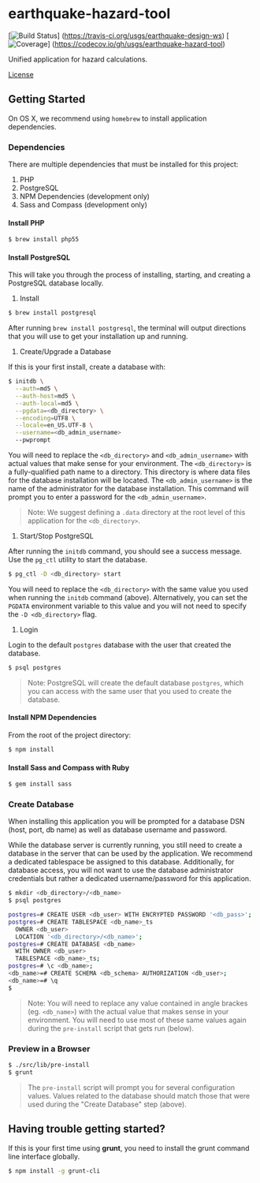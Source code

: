 earthquake-hazard-tool
==============
[![Build Status](https://travis-ci.org/usgs/earthquake-design-ws.svg?branch=master)]
(https://travis-ci.org/usgs/earthquake-design-ws)
[![Coverage](https://codecov.io/gh/usgs/earthquake-hazard-tool/branch/master/graph/badge.svg)]
(https://codecov.io/gh/usgs/earthquake-hazard-tool)

Unified application for hazard calculations.

[License](License.md)

## Getting Started
On OS X, we recommend using `homebrew` to install application dependencies.

### Dependencies
There are multiple dependencies that must be installed for this project:

1. PHP
1. PostgreSQL
1. NPM Dependencies (development only)
1. Sass and Compass (development only)

#### Install PHP
```bash
$ brew install php55
```

#### Install PostgreSQL
This will take you through the process of installing, starting, and creating a
PostgreSQL database locally.

1. Install

  ```bash
  $ brew install postgresql
  ```
  After running `brew install postgresql`, the terminal will output directions
  that you will use to get your installation up and running.

1. Create/Upgrade a Database

  If this is your first install, create a database with:
  ```bash
  $ initdb \
    --auth=md5 \
    --auth-host=md5 \
    --auth-local=md5 \
    --pgdata=<db_directory> \
    --encoding=UTF8 \
    --locale=en_US.UTF-8 \
    --username=<db_admin_username>
    --pwprompt
  ```
  You will need to replace the `<db_directory>` and `<db_admin_username>` with
  actual values that make sense for your environment. The `<db_directory>` is
  a fully-qualified path name to a directory. This directory is where data
  files for the database installation will be located. The
  `<db_admin_username>` is the name of the administrator for the database
  installation. This command will prompt you to enter a password for the
  `<db_admin_username>`.

  > Note: We suggest defining a `.data` directory at the root level of this
  > application for the `<db_directory>`.

1. Start/Stop PostgreSQL

  After running the `initdb` command, you should see a success message. Use the
  `pg_ctl` utility to start the database.

  ```bash
  $ pg_ctl -D <db_directory> start
  ```

  You will need to replace the `<db_directory>` with the same value you used
  when running the `initdb` command (above). Alternatively, you can set the
  `PGDATA` environment variable to this value and you will not need to specify
  the `-D <db_directory>` flag.

1. Login

  Login to the default `postgres` database with the user that created the
  database.

  ```bash
  $ psql postgres
  ```

  > Note: PostgreSQL will create the default database `postgres`, which  you
  > can access with the same user that you used to create the database.


#### Install NPM Dependencies

From the root of the project directory:

```bash
$ npm install
```

#### Install Sass and Compass with Ruby

```bash
$ gem install sass
```

### Create Database

When installing this application you will be prompted for a database DSN (host,
port, db name) as well as database username and password.

While the database server is currently running, you still need to create a
database in the server that can be used by the application. We recommend a
dedicated tablespace be assigned to this database. Additionally, for database
access, you will not want to use the database administrator credentials but
rather a dedicated username/password for this application.

```bash
$ mkdir <db_directory>/<db_name>
$ psql postgres

postgres=# CREATE USER <db_user> WITH ENCRYPTED PASSWORD '<db_pass>';
postgres=# CREATE TABLESPACE <db_name>_ts
  OWNER <db_user>
  LOCATION '<db_directory>/<db_name>';
postgres=# CREATE DATABASE <db_name>
  WITH OWNER <db_user>
  TABLESPACE <db_name>_ts;
postgres=# \c <db_name>;
<db_name>=# CREATE SCHEMA <db_schema> AUTHORIZATION <db_user>;
<db_name>=# \q
$
```

  > Note: You will need to replace any value contained in angle brackes (eg.
  > `<db_name>`) with the actual value that makes sense in your environment. You
  > will need to use most of these same values again during the `pre-install`
  > script that gets run (below).

### Preview in a Browser

```bash
$ ./src/lib/pre-install
$ grunt
```

  > The `pre-install` script will prompt you for several configuration values.
  > Values related to the database should match those that were used during the
  > "Create Database" step (above).

## Having trouble getting started?

If this is your first time using **grunt**, you need to install the grunt
command line interface globally.

```bash
$ npm install -g grunt-cli
```
